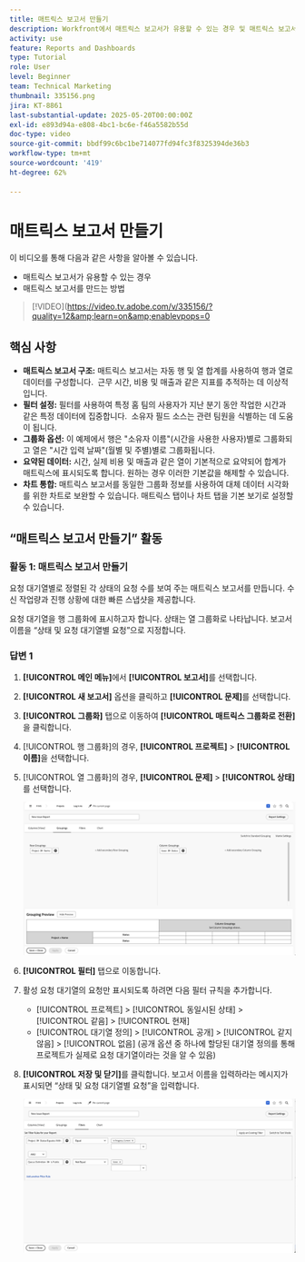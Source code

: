```yaml
---
title: 매트릭스 보고서 만들기
description: Workfront에서 매트릭스 보고서가 유용할 수 있는 경우 및 매트릭스 보고서를 만드는 방법을 알아봅니다.
activity: use
feature: Reports and Dashboards
type: Tutorial
role: User
level: Beginner
team: Technical Marketing
thumbnail: 335156.png
jira: KT-8861
last-substantial-update: 2025-05-20T00:00:00Z
exl-id: e893d94a-e808-4bc1-bc6e-f46a5582b55d
doc-type: video
source-git-commit: bbdf99c6bc1be714077fd94fc3f8325394de36b3
workflow-type: tm+mt
source-wordcount: '419'
ht-degree: 62%

---
```


# 매트릭스 보고서 만들기

이 비디오를 통해 다음과 같은 사항을 알아볼 수 있습니다.

* 매트릭스 보고서가 유용할 수 있는 경우
* 매트릭스 보고서를 만드는 방법

>[!VIDEO](https://video.tv.adobe.com/v/335156/?quality=12&amp;learn=on&amp;enablevpops=0

## 핵심 사항

* **매트릭스 보고서 구조:** 매트릭스 보고서는 자동 행 및 열 합계를 사용하여 행과 열로 데이터를 구성합니다. &#x200B; 근무 시간, 비용 및 매출과 같은 지표를 추적하는 데 이상적입니다. &#x200B;
* **필터 설정:** 필터를 사용하여 특정 홈 팀의 사용자가 지난 분기 동안 작업한 시간과 같은 특정 데이터에 집중합니다. &#x200B; 소유자 필드 소스는 관련 팀원을 식별하는 데 도움이 됩니다. &#x200B;
* **그룹화 옵션:** 이 예제에서 행은 &quot;소유자 이름&quot;(시간을 사용한 사용자)별로 그룹화되고 열은 &quot;시간 입력 날짜&quot;(월별 및 주별)별로 그룹화됩니다. &#x200B;
* **요약된 데이터:** 시간, 실제 비용 및 매출과 같은 열이 기본적으로 요약되어 합계가 매트릭스에 표시되도록 합니다. 원하는 경우 이러한 기본값을 해제할 수 있습니다. &#x200B;
* **차트 통합:** 매트릭스 보고서를 동일한 그룹화 정보를 사용하여 대체 데이터 시각화를 위한 차트로 보완할 수 있습니다. 매트릭스 탭이나 차트 탭을 기본 보기로 설정할 수 있습니다. &#x200B;

## “매트릭스 보고서 만들기” 활동

### 활동 1: 매트릭스 보고서 만들기

요청 대기열별로 정렬된 각 상태의 요청 수를 보여 주는 매트릭스 보고서를 만듭니다. 수신 작업량과 진행 상황에 대한 빠른 스냅샷을 제공합니다.

요청 대기열을 행 그룹화에 표시하고자 합니다. 상태는 열 그룹화로 나타납니다. 보고서 이름을 “상태 및 요청 대기열별 요청”으로 지정합니다.

### 답변 1

1. **[!UICONTROL 메인 메뉴]**&#x200B;에서 **[!UICONTROL 보고서]**&#x200B;를 선택합니다.
1. **[!UICONTROL 새 보고서]** 옵션을 클릭하고 **[!UICONTROL 문제]**&#x200B;를 선택합니다.
1. **[!UICONTROL 그룹화]** 탭으로 이동하여 **[!UICONTROL 매트릭스 그룹화로 전환]**&#x200B;을 클릭합니다.
1. [!UICONTROL 행 그룹화]의 경우, **[!UICONTROL 프로젝트]** > **[!UICONTROL 이름]**&#x200B;을 선택합니다.
1. [!UICONTROL 열 그룹화]의 경우, **[!UICONTROL 문제]** > **[!UICONTROL 상태]**&#x200B;를 선택합니다.

   ![새로운 문제 보고서 그룹화를 만드는 화면 이미지](assets/matrix-report-groupings.png)

1. **[!UICONTROL 필터]** 탭으로 이동합니다.
1. 활성 요청 대기열의 요청만 표시되도록 하려면 다음 필터 규칙을 추가합니다.

   * [!UICONTROL 프로젝트] > [!UICONTROL 동일시된 상태] > [!UICONTROL 같음] > [!UICONTROL 현재]
   * [!UICONTROL 대기열 정의] > [!UICONTROL 공개] > [!UICONTROL 같지 않음] > [!UICONTROL 없음] (공개 옵션 중 하나에 할당된 대기열 정의를 통해 프로젝트가 실제로 요청 대기열이라는 것을 알 수 있음)

1. **[!UICONTROL 저장 및 닫기]**&#x200B;를 클릭합니다. 보고서 이름을 입력하라는 메시지가 표시되면 “상태 및 요청 대기열별 요청”을 입력합니다.

   ![새로운 문제 보고서 필터를 만드는 화면 이미지](assets/matrix-report-filters.png)
